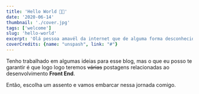 ```yaml
---
title: 'Hello World 👨‍🚀'
date: '2020-06-14'
thumbnail: './cover.jpg'
tags: ['welcome']
slug: 'hello-world'
excerpt: 'Olá pessoa amavél da internet que de alguma forma desconhecida chegou até aqui, seja muito bem vindo (a)!'
coverCredits: {name: "unspash", link: "#"}
---
```


Tenho trabalhado em algumas ideias para esse blog, mas o que eu posso te garantir é que logo logo teremos ~~várias~~ postagens relacionadas ao desenvolvimento **Front End**.

Então, escolha um assento e vamos embarcar nessa jornada comigo.
